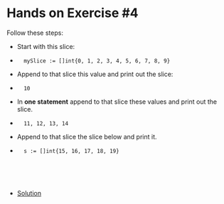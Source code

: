 # Hands on Exercise #4
   
Follow these steps:
* Start with this slice:
*       mySlice := []int{0, 1, 2, 3, 4, 5, 6, 7, 8, 9}
* Append to that slice this value and print out the slice:
*       10
* In **one statement** append to that slice these values and print out the slice.
*       11, 12, 13, 14

* Append to that slice the slice below and print it.
*       s := []int{15, 16, 17, 18, 19}

<br><br><br>  
* [Solution](main.go)